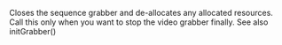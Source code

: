 Closes the sequence grabber and de-allocates any allocated resources. Call this only when you want to stop the video grabber finally. See also initGrabber()
